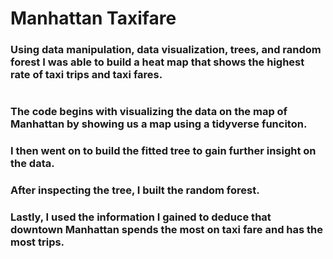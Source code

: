 # Manhattan Taxifare

<h3> Using data manipulation, data visualization, trees, and random forest I was able to build a heat map that shows the highest rate of taxi trips and taxi fares.

# <h3> The code begins with visualizing the data on the map of Manhattan by showing us a map using a tidyverse funciton.
<h3> I then went on to build the fitted tree to gain further insight on the data.
  
<h3> After inspecting the tree, I built the random forest.
  
<h3> Lastly, I used the information I gained to deduce that downtown Manhattan spends the most on taxi fare and has the most trips.

